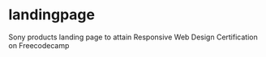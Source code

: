 # landingpage
Sony products landing page to attain Responsive Web Design Certification on Freecodecamp

